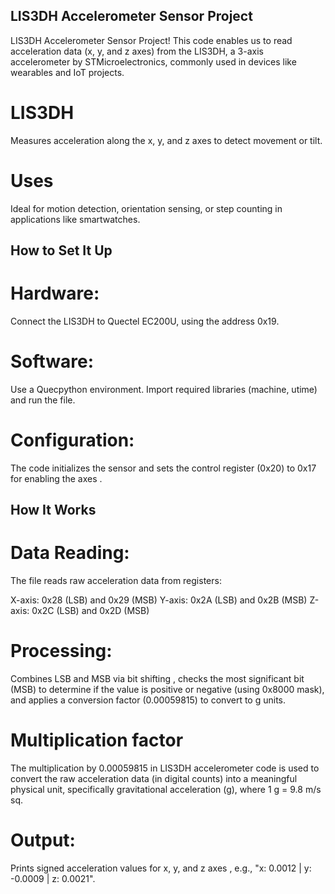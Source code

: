 ## LIS3DH Accelerometer Sensor Project

LIS3DH Accelerometer Sensor Project! This code enables us  to read acceleration data (x, y, and z axes) from the LIS3DH, a 3-axis accelerometer by STMicroelectronics, commonly used in devices like wearables and IoT projects. 

# LIS3DH
Measures acceleration along the x, y, and z axes to detect movement or tilt.

# Uses
Ideal for motion detection, orientation sensing, or step counting in applications like smartwatches.

## How to Set It Up

# Hardware: 
Connect the LIS3DH to Quectel EC200U, using the address 0x19.

# Software: 
Use a Quecpython environment. Import required libraries (machine, utime) and run the file.

# Configuration:
 The code initializes the sensor and sets the control register (0x20) to 0x17 for enabling the axes .

## How It Works

# Data Reading:
 The file reads raw acceleration data from registers:

X-axis: 0x28 (LSB) and 0x29 (MSB)
Y-axis: 0x2A (LSB) and 0x2B (MSB)
Z-axis: 0x2C (LSB) and 0x2D (MSB)


# Processing: 
Combines LSB and MSB via bit shifting , checks the most significant bit (MSB) to determine if the value is positive or negative (using 0x8000 mask), and applies a conversion factor (0.00059815) to convert to g units.

# Multiplication factor
The multiplication by 0.00059815 in  LIS3DH accelerometer code is used to convert the raw acceleration data (in digital counts) into a meaningful physical unit, specifically gravitational acceleration (g), where 1 g = 9.8 m/s sq. 

# Output:
Prints signed acceleration values for x, y, and z axes , e.g., "x: 0.0012 | y: -0.0009 | z: 0.0021".